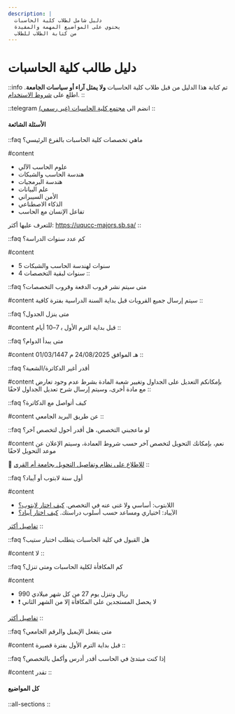 ```yaml
---
description: |
  دليل شامل لطلاب كلية الحاسبات
  يحتوي على المواضيع المهمة والمفيدة
  من كتابة الطلاب للطلاب
---
```


# دليل طالب كلية الحاسبات

::info
تم كتابة هذا الدليل من قبل طلاب كلية الحاسبات **ولا يمثل آراء أو سياسات الجامعة**. اطلع على [شروط الاستخدام](/shrwt-alastkhdam).
::

::telegram
انضم الى [مجتمع كلية الحاسبات (غير رسمي)](https://t.me/uqucc_chat)
::

#### الأسئلة الشائعة

::faq
ماهي تخصصات كلية الحاسبات بالفرع الرئيسي؟

#content
- علوم الحاسب الآلي
- هندسة الحاسب والشبكات
- هندسة البرمجيات
- علم البيانات
- الأمن السيبراني
- الذكاء الاصطناعي
- تفاعل الإنسان مع الحاسب

للتعرف عليها أكثر: <https://uqucc-majors.sb.sa/>
::

::faq
كم عدد سنوات الدراسة؟

#content
- 5 سنوات لهندسة الحاسب والشبكات
- 4 سنوات لبقية التخصصات
::

::faq
متى سيتم نشر قروب الدفعة وقروب التخصصات؟

#content
سيتم إرسال جميع القروبات قبل بداية السنة الدراسية بفترة كافية
::

::faq
متى ينزل الجدول؟

#content
قبل بداية الترم الأول ب‍ 7–10 أيام
::

::faq
متى يبدأ الدوام؟

#content
01/03/1447 هـ الموافق 24/08/2025 م
::

::faq
أقدر أغير الدكاترة/الشعبة؟

#content
بإمكانكم التعديل على الجداول وتغيير شعبة المادة بشرط عدم وجود تعارض مع مادة أخرى، وسيتم إرسال شرح تعديل الجداول لاحقًا
::

::faq
كيف أتواصل مع الدكاترة؟

#content
عن طريق البريد الجامعي
::

::faq
لو ماعجبني التخصص، هل أقدر أحول لتخصص آخر؟

#content
نعم، بإمكانك التحويل لتخصص آخر حسب شروط العمادة، وسيتم الإعلان عن موعد التحويل لاحقًا

🔶 [للاطلاع على نظام وتفاصيل التحويل بجامعة أم القرى](/aljamah-walajraaat-alakadymyh/alqbwl-walthwyl/althwyl)
::

::faq
أول سنة لابتوب أو آيباد؟

#content
- اللابتوب: أساسي ولا غنى عنه في التخصص. [كيف اختار لابتوب؟](/altqnyh-walajhzh/labtwb)
- الآيباد: اختياري ومساعد حسب أسلوب دراستك. [كيف اختار آيباد؟](/altqnyh-walajhzh/aybad)

[تفاصيل أكثر](/altqnyh-walajhzh/aybad-aw-labtwb)
::

::faq
هل القبول في كلية الحاسبات يتطلب اختبار ستيب؟

#content
لا
::

::faq
كم المكافأة لكلية الحاسبات ومتى تنزل؟

#content
- 990 ريال وتنزل يوم 27 من كل شهر ميلادي
- ❗ لا يحصل المستجدين على المكافأة إلا من الشهر الثاني

[تفاصيل أكثر](/adwat/almkafah-alqadmh)
::

::faq
متى يتفعل الإيميل والرقم الجامعي؟

#content
قبل بداية الترم الأول بفترة قصيرة
::

::faq
إذا كنت مبتدئ في الحاسب أقدر أدرس وأكمل بالتخصص؟

#content
تقدر
::

#### كل المواضيع

::all-sections
::
